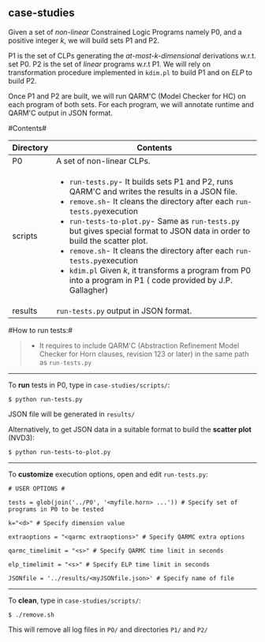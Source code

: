 
## **case-studies** ##

Given a set of *non-linear* Constrained Logic Programs namely P0,  and a positive integer *k*, we will build sets  P1 and P2. 

P1 is the set of CLPs generating the *at-most-k-dimensional* derivations w.r.t. set P0. P2 is the set of *linear* programs w.r.t P1. We will rely on transformation procedure implemented in `kdim.pl` to build P1 and on *ELP* to build P2.

Once P1 and P2 are built, we will run QARM'C (Model Checker for HC) on each program of both sets. For each program, we will annotate runtime and QARM'C output in JSON format.

#Contents#

Directory | Contents															|
---------------|--------------------------------------------------------------------|
P0			   | A set of non-linear CLPs.	 															|
scripts			   | <ul><li>`run-tests.py`- It builds sets P1 and P2, runs QARM'C and writes the results in a JSON file.</li> <li>`remove.sh`- It cleans the directory after each `run-tests.py`execution</li><li>`run-tests-to-plot.py`- Same as `run-tests.py` but gives special format to JSON data in order to build the scatter plot.</li> <li>`remove.sh`- It cleans the directory after each `run-tests.py`execution</li><li>`kdim.pl` Given *k*, it transforms a program from P0 into a program in P1 ( code provided by J.P. Gallagher)</li></ul> 	 															|
results			   | `run-tests.py` output in JSON format.

#How to run tests:#


> - It requires to include QARM'C (Abstraction Refinement Model Checker for Horn clauses, revision 123 or later)  in the same path as `run-tests.py`

----------

To **run** tests in P0, type in `case-studies/scripts/`:

`$ python run-tests.py`

JSON file will be generated in `results/`

Alternatively, to get JSON data in a suitable format to build the **scatter plot** (NVD3):

`$ python run-tests-to-plot.py`

----------

To **customize** execution options, open and edit `run-tests.py`:


`# USER OPTIONS #`

`tests = glob(join('../P0', '<myfile.horn> ...')) # Specify set of programs in P0 to be tested`

`k="<d>" # Specify dimension value`

`extraoptions = "<qarmc extraoptions>" # Specify QARMC extra options`

`qarmc_timelimit = "<s>" # Specify QARMC time limit in seconds`

`elp_timelimit = "<s>" # Specify ELP time limit in seconds`

`JSONfile = '../results/<myJSONfile.json>' # Specify name of file`

----------


To **clean**, type in `case-studies/scripts/`:

`$ ./remove.sh`

This will remove all log files in `PO/` and directories `P1/` and `P2/`